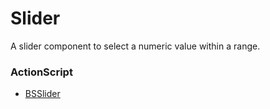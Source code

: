 # Slider
A slider component to select a numeric value within a range.

### ActionScript
- [BSSlider](../scripts/shared-as3-BSSlider.md)
